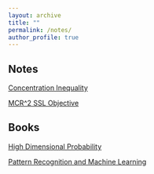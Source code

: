 ```yaml
---
layout: archive
title: ""
permalink: /notes/
author_profile: true
---
```


## Notes

<!-- [Learning Theory](https://yilunkuang.github.io/notes/learning_theory)

[KKT Conditions](https://yilunkuang.github.io/notes/kkt) -->
<!-- + Theory of Constrained Convex Optimization, Support Vector Machines (Standard; Multi-Class and Multi-Kernel), and Examples in Self-Supervised Learning and Spike Neural Networks -->

[Concentration Inequality](https://yilunkuang.github.io/notes/concentration_inequality)

[MCR^2 SSL Objective](https://yilunkuang.github.io/notes/mcr2)

## Books

[High Dimensional Probability](https://yilunkuang.github.io/notes/high_dim_prob)

[Pattern Recognition and Machine Learning](https://yilunkuang.github.io/notes/prml)

<!-- [High Dimensional Statistics] -->
<!-- [Linear Algebra and its Applications (Peter Lax)] -->
<!-- [Real Analysis (Folland)] -->

<!-- ## Basic Math -->
<!-- + Measure Theory
+ Abstract and Linear Algebra
+ Statistics -->